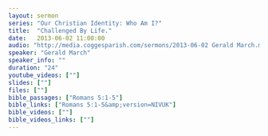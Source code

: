 ```yaml
---
layout: sermon
series: "Our Christian Identity: Who Am I?"
title:  "Challenged By Life."
date:   2013-06-02 11:00:00
audio: "http://media.coggesparish.com/sermons/2013-06-02 Gerald March.mp3"
speaker: "Gerald March"
speaker_info: ""
duration: "24"
youtube_videos: [""]
slides: [""]
files: [""]
bible_passages: ["Romans 5:1-5"]
bible_links: ["Romans 5:1-5&amp;version=NIVUK"]
bible_videos: [""]
bible_videos_links: [""]
---
```

